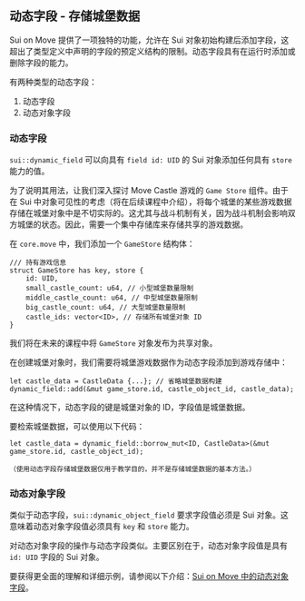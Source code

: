## 动态字段 - 存储城堡数据

Sui on Move 提供了一项独特的功能，允许在 Sui 对象初始构建后添加字段，这超出了类型定义中声明的字段的预定义结构的限制。动态字段具有在运行时添加或删除字段的能力。

有两种类型的动态字段：

1. 动态字段
2. 动态对象字段

### 动态字段
`sui::dynamic_field` 可以向具有 `field id: UID` 的 Sui 对象添加任何具有 `store` 能力的值。

为了说明其用法，让我们深入探讨 Move Castle 游戏的 `Game Store` 组件。由于在 Sui 中对象可见性的考虑（将在后续课程中介绍），将每个城堡的某些游戏数据存储在城堡对象中是不切实际的。这尤其与战斗机制有关，因为战斗机制会影响双方城堡的状态。因此，需要一个集中存储库来存储共享的游戏数据。

在 `core.move` 中，我们添加一个 `GameStore` 结构体：

```move
/// 持有游戏信息
struct GameStore has key, store {
    id: UID,
    small_castle_count: u64, // 小型城堡数量限制
    middle_castle_count: u64, // 中型城堡数量限制
    big_castle_count: u64, // 大型城堡数量限制
    castle_ids: vector<ID>, // 存储所有城堡对象 ID
}
```

我们将在未来的课程中将 `GameStore` 对象发布为共享对象。

在创建城堡对象时，我们需要将城堡游戏数据作为动态字段添加到游戏存储中：

```move
let castle_data = CastleData {...}; // 省略城堡数据构建
dynamic_field::add(&mut game_store.id, castle_object_id, castle_data);
```

在这种情况下，动态字段的键是城堡对象的 ID，字段值是城堡数据。

要检索城堡数据，可以使用以下代码：

```move
let castle_data = dynamic_field::borrow_mut<ID, CastleData>(&mut game_store.id, castle_object_id);
```

    （使用动态字段存储城堡数据仅用于教学目的，并不是存储城堡数据的基本方法。）

### 动态对象字段
类似于动态字段，`sui::dynamic_object_field` 要求字段值必须是 Sui 对象。这意味着动态对象字段值必须具有 `key` 和 `store` 能力。

对动态对象字段的操作与动态字段类似。主要区别在于，动态对象字段值是具有 `id: UID` 字段的 Sui 对象。

要获得更全面的理解和详细示例，请参阅以下介绍：[Sui on Move 中的动态对象字段](https://docs.sui.io/concepts/sui-move-concepts/dynamic-object-fields)。